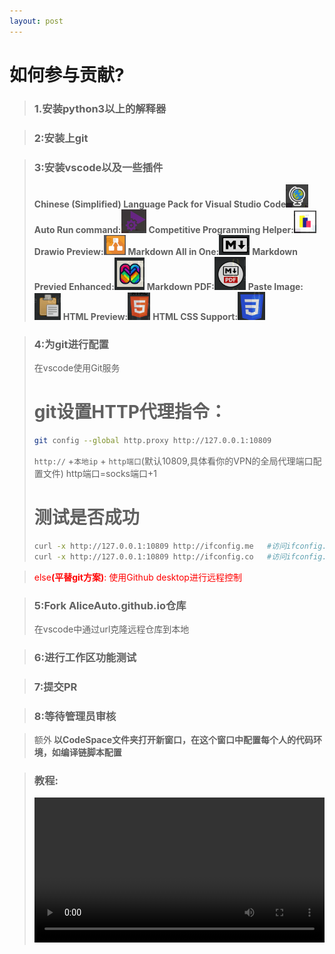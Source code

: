 ```yaml
---
layout: post
---
```

# 如何参与贡献?
>### 1.安装python3以上的解释器

>### 2:安装上git

>### 3:安装vscode以及一些插件
>
>**Chinese (Simplified) Language Pack for Visual Studio Code**![alt text](image-2.png)
>**Auto Run command:**![alt text](image.png)
>**Competitive Programming Helper:**![alt text](image-1.png)
>**Drawio Preview:**![alt text](image-3.png)
>**Markdown All in One:**![alt text](image-4.png)
>**Markdown Previed Enhanced:**![alt text](image-5.png)
>**Markdown PDF:**![alt text](image-6.png)
>**Paste Image:**![alt text](image-7.png)
>**HTML Preview:**![alt text](image-8.png)
>**HTML CSS Support:**![alt text](image-9.png)

>### 4:为git进行配置
> 
>在vscode使用Git服务
> # git设置HTTP代理指令：
> ```bash
> git config --global http.proxy http://127.0.0.1:10809  
> ```
> `http://` +`本地ip` + `http端口`(默认10809,具体看你的VPN的全局代理端口配置文件)
> http端口=socks端口+1
> # 测试是否成功
> 
> ```bash
> curl -x http://127.0.0.1:10809 http://ifconfig.me   #访问ifconfig.me
> curl -x http://127.0.0.1:10809 http://ifconfig.co   #访问ifconfig.co
> ```



><div style="color:red"> else<strong>(平替git方案)</strong>: 使用Github desktop进行远程控制</div>

>### 5:Fork AliceAuto.github.io仓库
> 在vscode中通过url克隆远程仓库到本地


>### 6:进行工作区功能测试

>### 7:提交PR

>### 8:等待管理员审核

> 额外<bar><strong>
以CodeSpace文件夹打开新窗口，在这个窗口中配置每个人的代码环境，如编译链脚本配置
</strong>

>### 教程:
> <video src="URL" controls="controls" style="width: 100%"></video> 